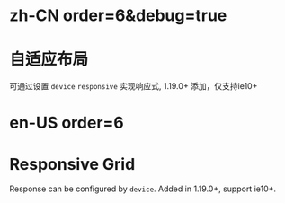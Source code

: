 # zh-CN order=6&debug=true

# 自适应布局

可通过设置 `device` `responsive` 实现响应式, 1.19.0+ 添加，仅支持ie10+

# en-US order=6

# Responsive Grid

Response can be configured by `device`. Added in 1.19.0+, support ie10+.
